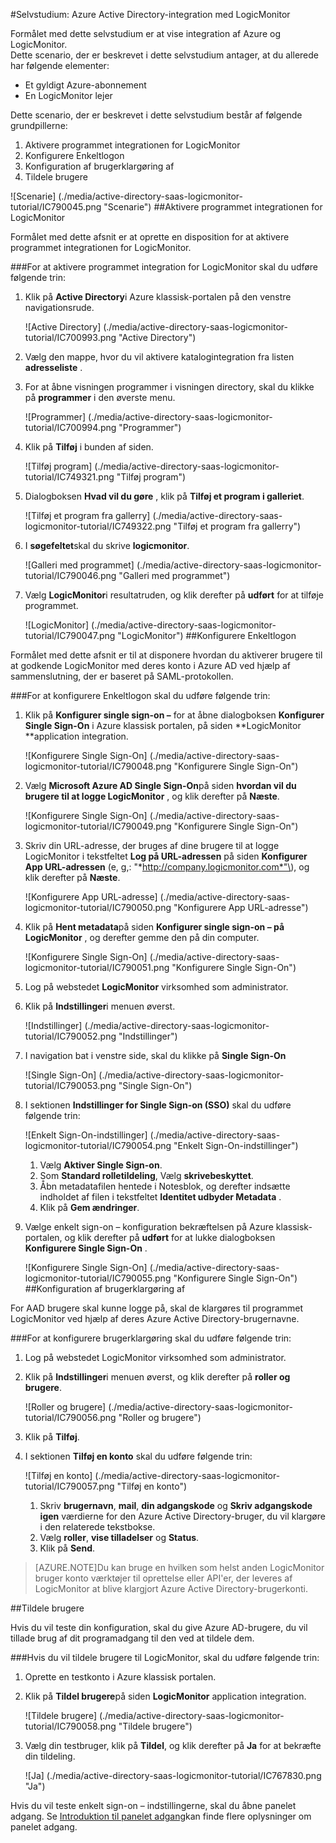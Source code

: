 <properties 
    pageTitle="Selvstudium: Azure Active Directory-integration med LogicMonitor | Microsoft Azure" 
    description="Lær, hvordan du bruger LogicMonitor med Azure Active Directory til at aktivere enkeltlogon, automatiseret klargøring og mere!" 
    services="active-directory" 
    authors="jeevansd"  
    documentationCenter="na" 
    manager="femila"/>
<tags 
    ms.service="active-directory" 
    ms.devlang="na" 
    ms.topic="article" 
    ms.tgt_pltfrm="na" 
    ms.workload="identity" 
    ms.date="09/29/2016" 
    ms.author="jeedes" />

#<a name="tutorial-azure-active-directory-integration-with-logicmonitor"></a>Selvstudium: Azure Active Directory-integration med LogicMonitor
  
Formålet med dette selvstudium er at vise integration af Azure og LogicMonitor.  
Dette scenario, der er beskrevet i dette selvstudium antager, at du allerede har følgende elementer:

-   Et gyldigt Azure-abonnement
-   En LogicMonitor lejer
  
Dette scenario, der er beskrevet i dette selvstudium består af følgende grundpillerne:

1.  Aktivere programmet integrationen for LogicMonitor
2.  Konfigurere Enkeltlogon
3.  Konfiguration af brugerklargøring af
4.  Tildele brugere

![Scenarie] (./media/active-directory-saas-logicmonitor-tutorial/IC790045.png "Scenarie")
##<a name="enabling-the-application-integration-for-logicmonitor"></a>Aktivere programmet integrationen for LogicMonitor
  
Formålet med dette afsnit er at oprette en disposition for at aktivere programmet integrationen for LogicMonitor.

###<a name="to-enable-the-application-integration-for-logicmonitor-perform-the-following-steps"></a>For at aktivere programmet integration for LogicMonitor skal du udføre følgende trin:

1.  Klik på **Active Directory**i Azure klassisk-portalen på den venstre navigationsrude.

    ![Active Directory] (./media/active-directory-saas-logicmonitor-tutorial/IC700993.png "Active Directory")

2.  Vælg den mappe, hvor du vil aktivere katalogintegration fra listen **adresseliste** .

3.  For at åbne visningen programmer i visningen directory, skal du klikke på **programmer** i den øverste menu.

    ![Programmer] (./media/active-directory-saas-logicmonitor-tutorial/IC700994.png "Programmer")

4.  Klik på **Tilføj** i bunden af siden.

    ![Tilføj program] (./media/active-directory-saas-logicmonitor-tutorial/IC749321.png "Tilføj program")

5.  Dialogboksen **Hvad vil du gøre** , klik på **Tilføj et program i galleriet**.

    ![Tilføj et program fra gallerry] (./media/active-directory-saas-logicmonitor-tutorial/IC749322.png "Tilføj et program fra gallerry")

6.  I **søgefeltet**skal du skrive **logicmonitor**.

    ![Galleri med programmet] (./media/active-directory-saas-logicmonitor-tutorial/IC790046.png "Galleri med programmet")

7.  Vælg **LogicMonitor**i resultatruden, og klik derefter på **udført** for at tilføje programmet.

    ![LogicMonitor] (./media/active-directory-saas-logicmonitor-tutorial/IC790047.png "LogicMonitor")
##<a name="configuring-single-sign-on"></a>Konfigurere Enkeltlogon
  
Formålet med dette afsnit er til at disponere hvordan du aktiverer brugere til at godkende LogicMonitor med deres konto i Azure AD ved hjælp af sammenslutning, der er baseret på SAML-protokollen.

###<a name="to-configure-single-sign-on-perform-the-following-steps"></a>For at konfigurere Enkeltlogon skal du udføre følgende trin:

1.  Klik på **Konfigurer single sign-on –** for at åbne dialogboksen **Konfigurer Single Sign-On** i Azure klassisk portalen, på siden **LogicMonitor **application integration.

    ![Konfigurere Single Sign-On] (./media/active-directory-saas-logicmonitor-tutorial/IC790048.png "Konfigurere Single Sign-On")

2.  Vælg **Microsoft Azure AD Single Sign-On**på siden **hvordan vil du brugere til at logge LogicMonitor** , og klik derefter på **Næste**.

    ![Konfigurere Single Sign-On] (./media/active-directory-saas-logicmonitor-tutorial/IC790049.png "Konfigurere Single Sign-On")

3.  Skriv din URL-adresse, der bruges af dine brugere til at logge LogicMonitor i tekstfeltet **Log på URL-adressen** på siden **Konfigurer App URL-adressen** \(e, g,: "*http://company.logicmonitor.com*"\), og klik derefter på **Næste**.

    ![Konfigurere App URL-adresse] (./media/active-directory-saas-logicmonitor-tutorial/IC790050.png "Konfigurere App URL-adresse")

4.  Klik på **Hent metadata**på siden **Konfigurer single sign-on – på LogicMonitor** , og derefter gemme den på din computer.

    ![Konfigurere Single Sign-On] (./media/active-directory-saas-logicmonitor-tutorial/IC790051.png "Konfigurere Single Sign-On")

5.  Log på webstedet **LogicMonitor** virksomhed som administrator.

6.  Klik på **Indstillinger**i menuen øverst.

    ![Indstillinger] (./media/active-directory-saas-logicmonitor-tutorial/IC790052.png "Indstillinger")

7.  I navigation bat i venstre side, skal du klikke på **Single Sign-On**

    ![Single Sign-On] (./media/active-directory-saas-logicmonitor-tutorial/IC790053.png "Single Sign-On")

8.  I sektionen **Indstillinger for Single Sign-on (SSO)** skal du udføre følgende trin:

    ![Enkelt Sign-On-indstillinger] (./media/active-directory-saas-logicmonitor-tutorial/IC790054.png "Enkelt Sign-On-indstillinger")

    1.  Vælg **Aktiver Single Sign-on**.
    2.  Som **Standard rolletildeling**, Vælg **skrivebeskyttet**.
    3.  Åbn metadatafilen hentede i Notesblok, og derefter indsætte indholdet af filen i tekstfeltet **Identitet udbyder Metadata** .
    4.  Klik på **Gem ændringer**.

9.  Vælge enkelt sign-on – konfiguration bekræftelsen på Azure klassisk-portalen, og klik derefter på **udført** for at lukke dialogboksen **Konfigurere Single Sign-On** .

    ![Konfigurere Single Sign-On] (./media/active-directory-saas-logicmonitor-tutorial/IC790055.png "Konfigurere Single Sign-On")
##<a name="configuring-user-provisioning"></a>Konfiguration af brugerklargøring af
  
For AAD brugere skal kunne logge på, skal de klargøres til programmet LogicMonitor ved hjælp af deres Azure Active Directory-brugernavne.

###<a name="to-configure-user-provisioning-perform-the-following-steps"></a>For at konfigurere brugerklargøring skal du udføre følgende trin:

1.  Log på webstedet LogicMonitor virksomhed som administrator.

2.  Klik på **Indstillinger**i menuen øverst, og klik derefter på **roller og brugere**.

    ![Roller og brugere] (./media/active-directory-saas-logicmonitor-tutorial/IC790056.png "Roller og brugere")

3.  Klik på **Tilføj**.

4.  I sektionen **Tilføj en konto** skal du udføre følgende trin:

    ![Tilføj en konto] (./media/active-directory-saas-logicmonitor-tutorial/IC790057.png "Tilføj en konto")

    1.  Skriv **brugernavn**, **mail**, **din adgangskode** og **Skriv adgangskode igen** værdierne for den Azure Active Directory-bruger, du vil klargøre i den relaterede tekstbokse.
    2.  Vælg **roller**, **vise tilladelser** og **Status**.
    3.  Klik på **Send**.

>[AZURE.NOTE]Du kan bruge en hvilken som helst anden LogicMonitor bruger konto værktøjer til oprettelse eller API'er, der leveres af LogicMonitor at blive klargjort Azure Active Directory-brugerkonti.

##<a name="assigning-users"></a>Tildele brugere
  
Hvis du vil teste din konfiguration, skal du give Azure AD-brugere, du vil tillade brug af dit programadgang til den ved at tildele dem.

###<a name="to-assign-users-to-logicmonitor-perform-the-following-steps"></a>Hvis du vil tildele brugere til LogicMonitor, skal du udføre følgende trin:

1.  Oprette en testkonto i Azure klassisk portalen.

2.  Klik på **Tildel brugere**på siden **LogicMonitor** application integration.

    ![Tildele brugere] (./media/active-directory-saas-logicmonitor-tutorial/IC790058.png "Tildele brugere")

3.  Vælg din testbruger, klik på **Tildel**, og klik derefter på **Ja** for at bekræfte din tildeling.

    ![Ja] (./media/active-directory-saas-logicmonitor-tutorial/IC767830.png "Ja")
  
Hvis du vil teste enkelt sign-on – indstillingerne, skal du åbne panelet adgang. Se [Introduktion til panelet adgang](active-directory-saas-access-panel-introduction.md)kan finde flere oplysninger om panelet adgang.




